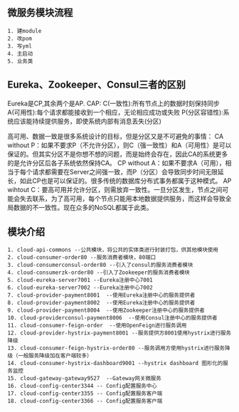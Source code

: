 ## 微服务模块流程
    1. 建module
    2. 改pom
    3. 写yml
    4. 主启动
    5. 业务类

## Eureka、Zookeeper、Consul三者的区别
   Eureka是CP,其余两个是AP.
   CAP:
   C(一致性):所有节点上的数据时刻保持同步
   A(可用性):每个请求都能接收到一个相应，无论相应成功或失败
   P(分区容错性):系统应该能持续提供服务，即使系统内部有消息丢失(分区)

高可用、数据一致是很多系统设计的目标，但是分区又是不可避免的事情：
CA without P：如果不要求P（不允许分区），则C（强一致性）和A（可用性）是可以保证的。但其实分区不是你想不想的问题，而是始终会存在，因此CA的系统更多的是允许分区后各子系统依然保持CA。
CP without A：如果不要求A（可用），相当于每个请求都需要在Server之间强一致，而P（分区）会导致同步时间无限延长，如此CP也是可以保证的。很多传统的数据库分布式事务都属于这种模式。
AP wihtout C：要高可用并允许分区，则需放弃一致性。一旦分区发生，节点之间可能会失去联系，为了高可用，每个节点只能用本地数据提供服务，而这样会导致全局数据的不一致性。现在众多的NoSQL都属于此类。

    
    
## 模块介绍
    1. cloud-api-commons --公共模块，将公共的实体类进行封装打包，供其他模块使用
    2. cloud-consumer-order80 --服务消费者模块，80端口
    3. cloud-consumerconsul-order80 --引入了consul的服务消费者模块
    4. cloud-consumerzk-order80 --引入了Zookeeper的服务消费者模块
    5. cloud-eureka-server7001 --Eureka注册中心7001
    6. cloud-eureka-server7002 --Eureka注册中心7002
    7. cloud-provider-payment8001  --使用Eureka注册中心的服务提供者
    8. cloud-provider-payment8002  --使用Eureka注册中心的服务提供者
    9. cloud-provider-payment8004  --使用Zookeeper注册中心的服务提供者
    10. cloud-providerconsul-payment8006  --使用Consul注册中心的服务提供者
    11. cloud-consumer-feign-order  --使用OpenFeign进行服务调用
    12. cloud-provider-hystrix-payment8001 --服务提供方8001使用hystrix进行服务降级
    13. cloud-consumer-feign-hystrix-order80 --服务调用方使用hystrix进行服务降级（一般服务降级加在客户端较多）
    14. cloud-consumer-hystrix-dashboard9001 --hystrix dashboard 图形化的服务监控
    15. cloud-gateway-gateway9527  --Gateway网关微服务
    16. cloud-config-center3344 -- Config配置服务中心
    17. cloud-config-center3355 -- Config配置服务客户端
    18. cloud-config-center3366 -- Config配置服务客户端
    
